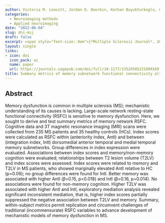 ```yaml
---
author: Victoria M. Leavitt, Jordan D. Dworkin, Korhan Buyukturkoglu, CLaire S. Riley, Maureen Ritchey
categories:
  - Neuroimaging methods
  - Applied neuroimaging
date: "2022-06-04"
slug: dni-msj
draft: false
excerpt: <span style="font-size:.9em">{*Multiple Sclerosis Journal*, 2022}</span>
layout: single
links:
- icon: doi
  icon_pack: ai
  name: paper
  url: https://journals.sagepub.com/doi/full/10.1177/13524585221099169
title: Summary metrics of memory subnetwork functional connectivity alterations in multiple sclerosis
---
```


## Abstract

Memory dysfunction is common in multiple sclerosis (MS); mechanistic understanding of its causes is lacking. Large-scale network resting-state functional connectivity (RSFC) is sensitive to memory dysfunction. Here, we sought to derive and test summary metrics of memory network RSFC. Cognitive data and 3T magnetic resonance imaging (MRI) scans were collected from 235 MS patients and 35 healthy controls (HCs). Index scores were calculated as RSFC within (anteriority index, AntI) and between (integration index, IntI) dorsomedial anterior temporal and medial temporal memory subnetworks. Group differences in index expression were evaluated. Associations between index scores and memory/non-memory cognition were evaluated; relationships between T2 lesion volume (T2LV) and index scores were assessed. Index scores were related to memory and T2LV in MS patients, who showed marginally elevated AntI relative to HC (p=0.06); no group differences were found for IntI. Better memory was associated with higher AntI (β=0.15, p=0.018) and IntI (β=0.16, p=0.014). No associations were found for non-memory cognition. Higher T2LV was associated with higher AntI and IntI; exploratory mediation analysis revealed significant inconsistent mediation, that is, higher index scores partially suppressed the negative association between T2LV and memory. Summary, within-subject metrics permit replication and circumvent challenges of traditional (incommensurate) RSFC variables to advance development of mechanistic models of memory dysfunction in MS.